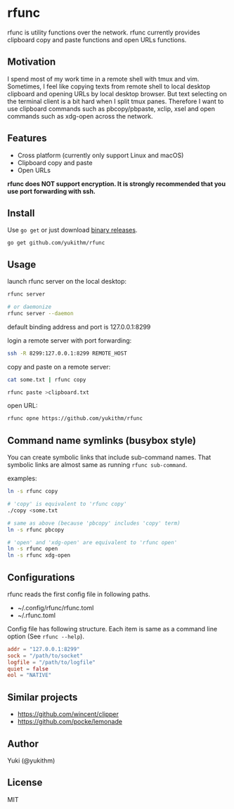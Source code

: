 # rfunc

rfunc is utility functions over the network. rfunc currently provides clipboard copy and paste functions and open URLs functions.

## Motivation

I spend most of my work time in a remote shell with tmux and vim. Sometimes, I feel like copying texts from remote shell to local desktop clipboard and opening URLs by local desktop browser. But text selecting on the terminal client is a bit hard when I split tmux panes. Therefore I want to use clipboard commands such as pbcopy/pbpaste, xclip, xsel and open commands such as xdg-open across the network.

## Features

* Cross platform (currently only support Linux and macOS)
* Clipboard copy and paste
* Open URLs

**rfunc does NOT support encryption. It is strongly recommended that you use port forwarding with ssh.**

## Install

Use `go get` or just download [binary releases](https://github.com/yukithm/rfunc/releases).

```
go get github.com/yukithm/rfunc
```

## Usage

launch rfunc server on the local desktop:

```sh
rfunc server

# or daemonize
rfunc server --daemon
```

default binding address and port is 127.0.0.1:8299

login a remote server with port forwarding:

```sh
ssh -R 8299:127.0.0.1:8299 REMOTE_HOST
```

copy and paste on a remote server:

```sh
cat some.txt | rfunc copy
```

```sh
rfunc paste >clipboard.txt
```

open URL:

```sh
rfunc opne https://github.com/yukithm/rfunc
```

## Command name symlinks (busybox style)

You can create symbolic links that include sub-command names. That symbolic links are almost same as running `rfunc sub-command`.

examples:

```sh
ln -s rfunc copy

# 'copy' is equivalent to 'rfunc copy'
./copy <some.txt

# same as above (because 'pbcopy' includes 'copy' term)
ln -s rfunc pbcopy

# 'open' and 'xdg-open' are equivalent to 'rfunc open'
ln -s rfunc open
ln -s rfunc xdg-open
```

## Configurations

rfunc reads the first config file in following paths.

* ~/.config/rfunc/rfunc.toml
* ~/.rfunc.toml

Config file has following structure.
Each item is same as a command line option (See `rfunc --help`).

```toml
addr = "127.0.0.1:8299"
sock = "/path/to/socket"
logfile = "/path/to/logfile"
quiet = false
eol = "NATIVE"
```

## Similar projects

* https://github.com/wincent/clipper
* https://github.com/pocke/lemonade

## Author

Yuki (@yukithm)

## License

MIT
